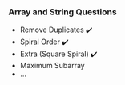 ### Array and String Questions 

- Remove Duplicates ✔️
- Spiral Order ✔️
- Extra (Square Spiral) ✔️
- Maximum Subarray
- ...